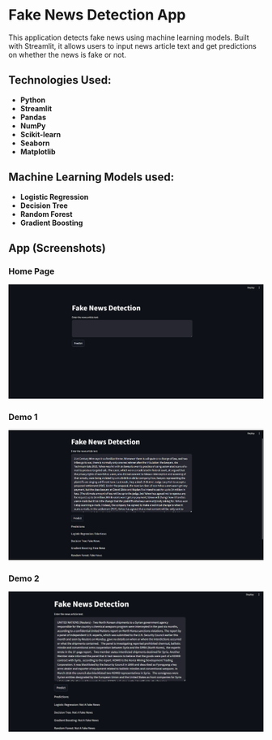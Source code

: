 # Fake News Detection App

This application detects fake news using machine learning models. Built with Streamlit, it allows users to input news article text and get predictions on whether the news is fake or not.

## Technologies Used:

- **Python**
- **Streamlit**
- **Pandas**
- **NumPy**
- **Scikit-learn**
- **Seaborn**
- **Matplotlib**
  
## Machine Learning Models used:
- **Logistic Regression**
- **Decision Tree**
- **Random Forest**
- **Gradient Boosting**
  
## App (Screenshots)

### Home Page
![Home](screenshots/home.png)

### Demo 1
![Demo 1](screenshots/demo1.png)

### Demo 2
![Demo 2](screenshots/demo2.png)

